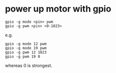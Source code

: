 # power up motor with gpio

```
gpio -g mode <pin> pwm
gpio -g pwm <pin> <0-1023>
```

e.g.

```
gpio -g mode 12 pwm
gpio -g mode 19 pwm
gpio -g pwm 12 1023
gpio -g pwm 19 0
```

whereas 0 is strongest.
